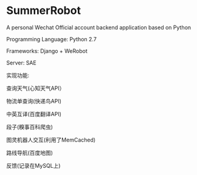 # SummerRobot
A personal Wechat Official account backend application based on Python

Programming Language: Python 2.7

Frameworks: Django + WeRobot

Server: SAE


实现功能:

查询天气(心知天气API）

物流单查询(快递鸟API)

中英互译(百度翻译API)

段子(糗事百科爬虫)

图灵机器人交互(利用了MemCached)

路线导航(百度地图)

反馈(记录在MySQL上)


